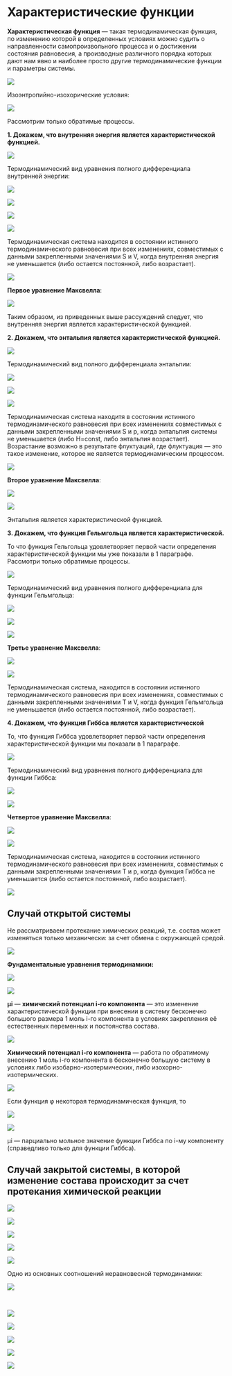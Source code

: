 # Характеристические функции

**Характеристическая функция** — такая термодинамическая функция, по изменению которой в определенных условиях можно судить о направленности самопроизвольного процесса и о достижении состояния равновесия, а производные различного порядка которых дают нам явно и наиболее просто другие термодинамические функции и параметры системы.

![](../images/fh/harakteristicheskie-funkcii/clip_image001.png)

Изоэнтропийно-изохорические условия:

![](../images/fh/harakteristicheskie-funkcii/clip_image001_0000.png)

Рассмотрим только обратимые процессы.

**1. Докажем, что внутренняя энергия является характеристической функцией.**

![](../images/fh/harakteristicheskie-funkcii/clip_image001_0001.png)

Термодинамический вид уравнения полного дифференциала внутренней энергии:

![](../images/fh/harakteristicheskie-funkcii/clip_image001_0002.png)

![](../images/fh/harakteristicheskie-funkcii/clip_image001_0003.png)

![](../images/fh/harakteristicheskie-funkcii/clip_image001_0004.png)

![](../images/fh/harakteristicheskie-funkcii/harakteristicheskie-funkcii_clip_image001.png)

Термодинамическая система находится в состоянии истинного термодинамического равновесия при всех изменениях, совместимых с данными закрепленными значениями S и V, когда внутренняя энергия не уменьшается (либо остается постоянной, либо возрастает).

![](../images/fh/harakteristicheskie-funkcii/harakteristicheskie-funkcii_clip_image001_0000.png)

**Первое уравнение Максвелла**:

![](../images/fh/harakteristicheskie-funkcii/harakteristicheskie-funkcii_clip_image001_0001.png)

Таким образом, из приведенных выше рассуждений следует, что внутренняя энергия является характеристической функцией.

**2. Докажем, что энтальпия является характеристической функцией.**

![](../images/fh/harakteristicheskie-funkcii/harakteristicheskie-funkcii_clip_image001_0002.png)

Термодинамический вид полного дифференциала энтальпии:

![](../images/fh/harakteristicheskie-funkcii/harakteristicheskie-funkcii_clip_image001_0003.png)

![](../images/fh/harakteristicheskie-funkcii/harakteristicheskie-funkcii_clip_image001_0004.png)

![](../images/fh/harakteristicheskie-funkcii/harakteristicheskie-funkcii_clip_image001_0005.png)

Термодинамическая система находитя в состоянии истинного термодинамического равновесия при всех изменениях совместимых с данными закрепленными значениями S и p, когда энтальпия системы не уменьшается (либо H=const, либо энтальпия возрастает). Возрастание возможно в результате флуктуаций, где флуктуация — это такое изменение, которое не является термодинамическим процессом.

![](../images/fh/harakteristicheskie-funkcii/harakteristicheskie-funkcii_clip_image001_0006.png)

**Второе уравнение Максвелла**:

![](../images/fh/harakteristicheskie-funkcii/harakteristicheskie-funkcii_clip_image001_0007.png)

![](../images/fh/harakteristicheskie-funkcii/harakteristicheskie-funkcii_clip_image001_0008.png)

Энтальпия является характеристической функцией.

**3. Докажем, что функция Гельмгольца является характеристической.**

То что функция Гельгольца удовлетворяет первой части определения характеристической функции мы уже показали в 1 параграфе. Рассмотри только обратимые процессы.

![](../images/fh/harakteristicheskie-funkcii/harakteristicheskie-funkcii_clip_image001_0009.png)

Термодинамический вид уравнения полного дифференциала для функции Гельмгольца:

![](../images/fh/harakteristicheskie-funkcii/harakteristicheskie-funkcii_clip_image001_0010.png)

![](../images/fh/harakteristicheskie-funkcii/harakteristicheskie-funkcii_clip_image001_0011.png)

![](../images/fh/harakteristicheskie-funkcii/harakteristicheskie-funkcii_clip_image001_0012.png)

**Третье уравнение Максвелла**:

![](../images/fh/harakteristicheskie-funkcii/harakteristicheskie-funkcii_clip_image001_0013.png)

![](../images/fh/harakteristicheskie-funkcii/harakteristicheskie-funkcii_clip_image001_0014.png)

Термодинамическая система, находится в состоянии истинного термодинамического равновесия при всех изменениях, совместимых с данными закрепленными значениями T и V, когда функция Гельмгольца не уменьшается (либо остается постоянной, либо возрастает).

**4. Докажем, что функция Гиббса является характеристической**

То, что функция Гиббса удовлетворяет первой части определения характеристической функции мы показали в 1 параграфе.

![](../images/fh/harakteristicheskie-funkcii/harakteristicheskie-funkcii_clip_image001_0015.png)

Термодинамический вид уравнения полного дифференциала для функции Гиббса:

![](../images/fh/harakteristicheskie-funkcii/harakteristicheskie-funkcii_clip_image001_0016.png)

![](../images/fh/harakteristicheskie-funkcii/harakteristicheskie-funkcii_clip_image001_0017.png)

**Четвертое уравнение Максвелла**:

![](../images/fh/harakteristicheskie-funkcii/harakteristicheskie-funkcii_clip_image001_0018.png)

![](../images/fh/harakteristicheskie-funkcii/harakteristicheskie-funkcii_clip_image001_0019.png)

Термодинамическая система, находится в состоянии истинного термодинамического равновесия при всех изменениях, совместимых с данными закрепленными значениями T и p, когда функция Гиббса не уменьшается (либо остается постоянной, либо возрастает).

![](../images/fh/harakteristicheskie-funkcii/harakteristicheskie-funkcii_clip_image001_0020.png)

## Cлучай открытой системы

Не рассматриваем протекание химических реакций, т.е. состав может изменяться только механически: за счет обмена с окружающей средой.

![](../images/fh/harakteristicheskie-funkcii/harakteristicheskie-funkcii_clip_image001_0021.png)

**Фундаментальные уравнения термодинамики:**

![](../images/fh/harakteristicheskie-funkcii/harakteristicheskie-funkcii_clip_image001_0022.png)

![](../images/fh/harakteristicheskie-funkcii/harakteristicheskie-funkcii_clip_image001_0023.png)

**μi** — **химический потенциал i-го компонента** — это изменение характеристической функции при внесении в систему бесконечно большого размера 1 моль i-го компонента в условиях закрепления её естественных переменных и постоянства состава.

![](../images/fh/harakteristicheskie-funkcii/harakteristicheskie-funkcii_clip_image001_0024.png)

**Химический потенциал i-го компонента** — работа по обратимому внесению 1 моль i-го компонента в бесконечно большую систему в условиях либо изобарно-изотермических, либо изохорно-изотермических.

![](../images/fh/harakteristicheskie-funkcii/harakteristicheskie-funkcii_clip_image001_0025.png)

Если функция φ некоторая термодинамическая функция, то

![](../images/fh/harakteristicheskie-funkcii/harakteristicheskie-funkcii_clip_image001_0026.png)

![](../images/fh/harakteristicheskie-funkcii/harakteristicheskie-funkcii_clip_image001_0027.png)

μi — парциально мольное значение функции Гиббса по i-му компоненту (справедливо только для функции Гиббса).

## Cлучай закрытой системы, в которой изменение состава происходит за счет протекания химической реакции

![](../images/fh/harakteristicheskie-funkcii/harakteristicheskie-funkcii_clip_image001_0028.png)

![](../images/fh/harakteristicheskie-funkcii/harakteristicheskie-funkcii_clip_image001_0029.png)

![](../images/fh/harakteristicheskie-funkcii/harakteristicheskie-funkcii_clip_image001_0030.png)

![](../images/fh/harakteristicheskie-funkcii/harakteristicheskie-funkcii_clip_image001_0031.png)

![](../images/fh/harakteristicheskie-funkcii/harakteristicheskie-funkcii_clip_image001_0032.png)

Одно из основных соотношений неравновесной термодинамики:

![](../images/fh/harakteristicheskie-funkcii/harakteristicheskie-funkcii_clip_image001_0033.png)

 

![](../images/fh/harakteristicheskie-funkcii/harakteristicheskie-funkcii_clip_image001_0034.png)

![](../images/fh/harakteristicheskie-funkcii/harakteristicheskie-funkcii_clip_image001_0035.png)

![](../images/fh/harakteristicheskie-funkcii/harakteristicheskie-funkcii_clip_image001_0036.png)

![](../images/fh/harakteristicheskie-funkcii/harakteristicheskie-funkcii_clip_image001_0037.png)

![](../images/fh/harakteristicheskie-funkcii/harakteristicheskie-funkcii_clip_image001_0038.png)

